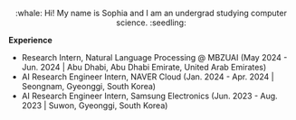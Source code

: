 
<p align="center">
:whale: Hi! My name is Sophia and I am an undergrad studying computer science. :seedling:
</p>

<b>Experience</b>
- Research Intern, Natural Language Processing @ MBZUAI (May 2024 - Jun. 2024 | Abu Dhabi, Abu Dhabi Emirate, United Arab Emirates)
- AI Research Engineer Intern, NAVER Cloud (Jan. 2024 - Apr. 2024 | Seongnam, Gyeonggi, South Korea)
- AI Research Engineer Intern, Samsung Electronics (Jun. 2023 - Aug. 2023 | Suwon, Gyeonggi, South Korea)

<!--
**syk2021/syk2021** is a ✨ _special_ ✨ repository because its `README.md` (this file) appears on your GitHub profile.

Here are some ideas to get you started:

- 🔭 I’m currently working on ...
- 🌱 I’m currently learning ...
- 👯 I’m looking to collaborate on ...
- 🤔 I’m looking for help with ...
- 💬 Ask me about ...
- 📫 How to reach me: ...
- 😄 Pronouns: ...
- ⚡ Fun fact: ...
-->
